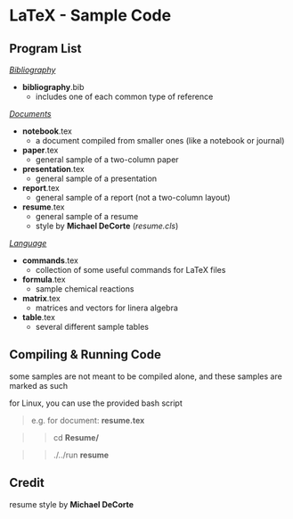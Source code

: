 LaTeX - Sample Code
===================

Program List
------------

[*Bibliography*](/LaTeX/Bibliography/)

-  **bibliography**.bib
    - includes one of each common type of reference

[*Documents*](/LaTeX/Documents/)

-  **notebook**.tex
    - a document compiled from smaller ones (like a notebook or journal)
-  **paper**.tex
    - general sample of a two-column paper
-  **presentation**.tex
    - general sample of a presentation
-  **report**.tex
    - general sample of a report (not a two-column layout)
-  **resume**.tex
    - general sample of a resume
    - style by **Michael DeCorte** (*resume.cls*)

[*Language*](/LaTeX/Language/)

-  **commands**.tex
    - collection of some useful commands for LaTeX files
-  **formula**.tex
    - sample chemical reactions
-  **matrix**.tex
    - matrices and vectors for linera algebra
-  **table**.tex
    - several different sample tables

Compiling & Running Code
------------------------

some samples are not meant to be compiled alone, and these samples are marked as such

for Linux, you can use the provided bash script
>  e.g. for document: **resume.tex**

> >  cd **Resume/**

> > ./../run **resume**

Credit
------

resume style by **Michael DeCorte**

